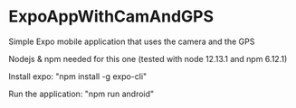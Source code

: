 # ExpoAppWithCamAndGPS
Simple Expo mobile application that uses the camera and the GPS

Nodejs & npm needed for this one (tested with node 12.13.1 and npm 6.12.1)

Install expo:
"npm install -g expo-cli"

Run the application:
"npm run android"
